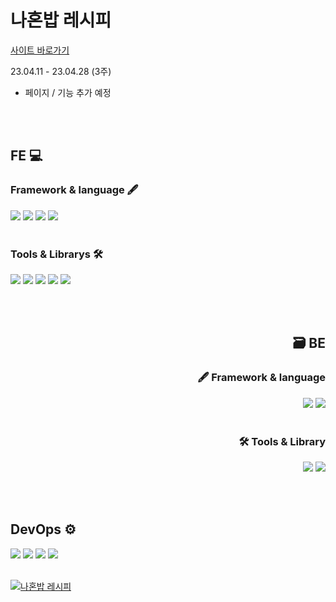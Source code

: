 # 나혼밥 레시피

[사이트 바로가기](https://www.na-hon-bob.shop/)

23.04.11 - 23.04.28 (3주)

- 페이지 / 기능 추가 예정

<br><br>

## FE 💻

### Framework & language 🖋

<div>
<img src="https://img.shields.io/badge/Next.js-000000?style=flat&logo=Next.js&logoColor=white" />
<img src="https://img.shields.io/badge/HTML5-E34F26?style=flat&logo=HTML5&logoColor=white" />
<img src="https://img.shields.io/badge/CSS3-1572B6?style=flat&logo=CSS3&logoColor=white" />
  <img src="https://img.shields.io/badge/TypeScript-3178C6?style=flat&logo=TypeScript&logoColor=white" />
</div>

<br>

### Tools & Librarys 🛠

<div>
<img src="https://img.shields.io/badge/ReduxToolkit-764ABC?style=flat&logo=Redux&logoColor=white" />
<img src="https://img.shields.io/badge/styledcomponents-DB7093?style=flat&logo=styled-components&logoColor=white" />
<img src="https://img.shields.io/badge/axios-5A29E4?style=flat&logo=axios&logoColor=white" />
<img src="https://img.shields.io/badge/sweetalert2-DB7093?style=flat&logo=axios&logoColor=white" />
<img src="https://img.shields.io/badge/reacticons-31B8BB?style=flat&logo=icon&logoColor=white" />
</div>

<br><br>

<div align="right">

## 🗃 BE

### 🖋 Framework & language

<div >
<img src="https://img.shields.io/badge/NestJS-E0234E?style=flat&logo=NestJS&logoColor=white" />
<img src="https://img.shields.io/badge/TypeScript-3178C6?style=flat&logo=TypeScript&logoColor=white" />
</div>

<br>

### 🛠 Tools & Library

<div>
<img src="https://img.shields.io/badge/JWT-000000?style=flat&logo=jsonwebtokens&logoColor=white" />
<img src="https://img.shields.io/badge/Bcript-000000?style=flat&logo=bugcrowd&logoColor=white" />
</div>

</div>

<br><br>

## DevOps ⚙

<div>
<img src="https://img.shields.io/badge/vercel-000000?style=flat&logo=vercel&logoColor=white" />
<img src="https://img.shields.io/badge/TypeCloud-000000?style=flat&logo=icloud&logoColor=white" />
<img src="https://img.shields.io/badge/PostgreSQL-4169E1?style=flat&logo=PostgreSQL&logoColor=white" />
<img src="https://img.shields.io/badge/GoogleCloud-4285F4?style=flat&logo=google&logoColor=white" />
</div>

<br>

[![나혼밥 레시피](http://img.youtube.com/vi/D4AGb8DNhas/0.jpg)](https://www.youtube.com/watch?v=D4AGb8DNhas) 
